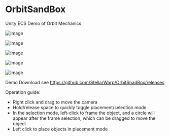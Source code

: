 # OrbitSandBox

Unity ECS Demo of Orbit Mechanics

![image](https://github.com/StellarWarp/OrbitSandBox/assets/49562703/4ffd5f58-d7fd-453f-8160-6a76b7d43a5f)


![image](https://github.com/StellarWarp/OrbitSandBox/assets/49562703/023d67bd-584a-49fb-a7d9-8be537d321fb)


![image](https://github.com/StellarWarp/OrbitSandBox/assets/49562703/3e68554d-e915-4791-8b9d-c76998ecacfa)


![image](https://github.com/StellarWarp/OrbitSandBox/assets/49562703/829d22aa-8bc1-4302-bf50-42bfc96130f4)

![image](https://github.com/StellarWarp/OrbitSandBox/assets/49562703/9d7c49d0-94fc-4b76-9442-547b59d638d6)


Demo Download see https://github.com/StellarWarp/OrbitSnadBox/releases

Operation guide:
- Right click and drag to move the camera
- Hold/release space to quickly toggle placement/selection mode
- In the selection mode, left-click to frame the object, and a circle will appear after the frame selection, which can be dragged to move the object
- Left click to place objects in placement mode



